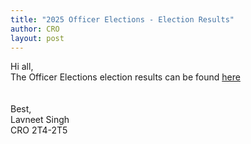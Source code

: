 ```yaml
---
title: "2025 Officer Elections - Election Results"
author: CRO
layout: post
---
```


Hi all, <br>
The Officer Elections election results can be found <a href="https://drive.google.com/file/d/14IW6dcee6BXXk5NGIMxW3OEzBep-gU5I/view?usp=sharing">here</a>  
<br><br>
Best,<br>
Lavneet Singh<br>
CRO 2T4-2T5
